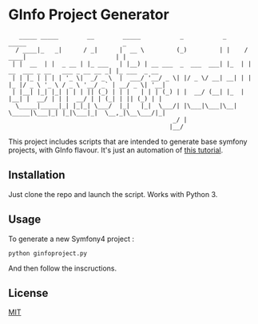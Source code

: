 # GInfo Project Generator
```
   _____ _____        __        _____           _           _      _____                           _
  / ____|_   _|      / _|      |  __ \         (_)         | |    / ____|                         | |
 | |  __  | |  _ __ | |_ ___   | |__) | __ ___  _  ___  ___| |_  | |  __  ___ _ __   ___ _ __ __ _| |_ ___  _ __
 | | |_ | | | | '_ \|  _/ _ \  |  ___/ '__/ _ \| |/ _ \/ __| __| | | |_ |/ _ \ '_ \ / _ \ '__/ _` | __/ _ \| '__|
 | |__| |_| |_| | | | || (_) | | |   | | | (_) | |  __/ (__| |_  | |__| |  __/ | | |  __/ | | (_| | || (_) | |
  \_____|_____|_| |_|_| \___/  |_|   |_|  \___/| |\___|\___|\__|  \_____|\___|_| |_|\___|_|  \__,_|\__\___/|_|
                                              _/ |
                                             |__/
```

This project includes scripts that are intended to generate base symfony projects, with GInfo flavour. It's just an automation of [this tutorial](https://wiki.centrale-marseille.fr/ginfo/formations:symfony_init).

## Installation

Just clone the repo and launch the script. Works with Python 3. 

## Usage

To generate a new Symfony4 project :

```shell
python ginfoproject.py
```

And then follow the inscructions. 

## License
[MIT](https://choosealicense.com/licenses/mit/)